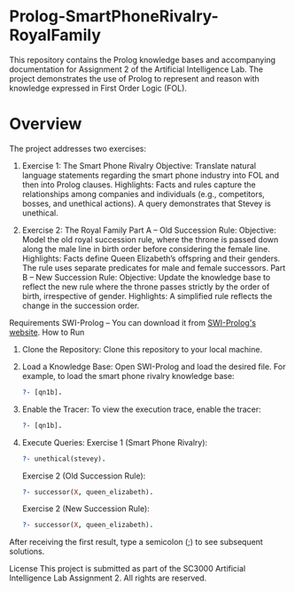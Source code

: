 # Prolog-SmartPhoneRivalry-RoyalFamily

This repository contains the Prolog knowledge bases and accompanying documentation for Assignment 2 of the Artificial Intelligence Lab. The project demonstrates the use of Prolog to represent and reason with knowledge expressed in First Order Logic (FOL).

# Overview
The project addresses two exercises:
1. Exercise 1: The Smart Phone Rivalry
   Objective: Translate natural language statements regarding the smart phone industry into FOL and then into Prolog
   clauses.
   Highlights:
     Facts and rules capture the relationships among companies and individuals (e.g., competitors, bosses, and unethical
     actions).
     A query demonstrates that Stevey is unethical.

2. Exercise 2: The Royal Family
   Part A – Old Succession Rule:
     Objective: Model the old royal succession rule, where the throne is passed down along the male line in birth order before
     considering the female line.
     Highlights:
       Facts define Queen Elizabeth’s offspring and their genders.
       The rule uses separate predicates for male and female successors.
   Part B – New Succession Rule:
     Objective: Update the knowledge base to reflect the new rule where the throne passes strictly by the order of birth,
     irrespective of gender.
     Highlights:
       A simplified rule reflects the change in the succession order.

Requirements
SWI-Prolog – You can download it from [SWI-Prolog's website](https://www.swi-prolog.org/Download.html). 
How to Run
1. Clone the Repository:
   Clone this repository to your local machine.
2. Load a Knowledge Base:
   Open SWI-Prolog and load the desired file. For example, to load the smart phone rivalry knowledge base:
   ```prolog
   ?- [qn1b].
   ```
3. Enable the Tracer:
   To view the execution trace, enable the tracer:
   ```prolog
   ?- [qn1b].
   ```
   
4. Execute Queries:
   Exercise 1 (Smart Phone Rivalry):
   ```prolog
   ?- unethical(stevey).
   ```
   
   Exercise 2 (Old Succession Rule):
   ```prolog
   ?- successor(X, queen_elizabeth).
   ```
   
   Exercise 2 (New Succession Rule):
   ```prolog
   ?- successor(X, queen_elizabeth).
   ```
After receiving the first result, type a semicolon (;) to see subsequent solutions.



License
This project is submitted as part of the SC3000 Artificial Intelligence Lab Assignment 2. All rights are reserved.


   
